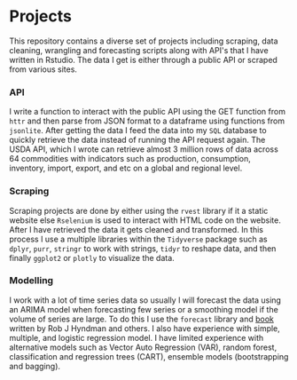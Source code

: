 # Projects
This repository contains a diverse set of projects including scraping, data cleaning, wrangling and forecasting scripts along with API's that I have written in Rstudio. The data I get is either through a public API or scraped from various sites. 

### API
I write a function to interact with the public API using the GET function from `httr` and then parse from JSON format to a dataframe using functions from `jsonlite`. After getting the data I feed the data into my `SQL` database to quickly retrieve the data instead of running the API request again. The USDA API, which I wrote can retrieve almost 3 million rows of data across 64 commodities with indicators such as production, consumption, inventory, import, export, and etc on a global and regional level.

### Scraping
Scraping projects are done by either using the `rvest` library if it a static website else `Rselenium` is used to interact with HTML code on the website. After I have retrieved the data it gets cleaned and transformed. In this process I use a multiple libraries within the `Tidyverse` package such as `dplyr`, `purr`, `stringr` to work with strings, `tidyr` to reshape data, and then finally `ggplot2` or `plotly` to visualize the data.

### Modelling
I work with a lot of time series data so usually I will forecast the data using an ARIMA model when forecasting few series or a smoothing model if the volume of series are large. To do this I use the `forecast` library and [book](https://otexts.com/fpp3/) written by Rob J Hyndman and others. I also have experience with simple, multiple, and logistic regression model. I have limited experience with alternative models such as Vector Auto Regression (VAR), random forest, classification and regression trees (CART), ensemble models (bootstrapping and bagging).
